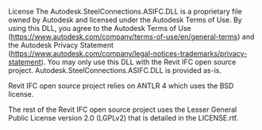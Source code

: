 License
The Autodesk.SteelConnections.ASIFC.DLL is a proprietary file owned by Autodesk and licensed under the Autodesk Terms of Use. By using this DLL, you agree to the Autodesk Terms of Use (https://www.autodesk.com/company/terms-of-use/en/general-terms) and the Autodesk Privacy Statement (https://www.autodesk.com/company/legal-notices-trademarks/privacy-statement). You may only use this DLL with the Revit IFC open source project. Autodesk.SteelConnections.ASIFC.DLL is provided as-is.

Revit IFC open source project relies on ANTLR 4 which uses the BSD license.

The rest of the Revit IFC open source project uses the Lesser General Public License version 2.0 (LGPLv2) that is detailed in the LICENSE.rtf.